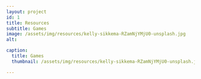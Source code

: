 ```yaml
---
layout: project
id: 1
title: Resources
subtitle: Games
image: /assets/img/resources/kelly-sikkema-RZamNjYMjU0-unsplash.jpg
alt: 

caption:
  title: Games
  thumbnail: /assets/img/resources/kelly-sikkema-RZamNjYMjU0-unsplash.jpg

---
```





